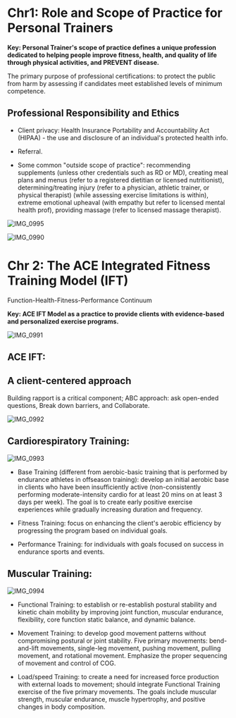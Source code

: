 # Chr1: Role and Scope of Practice for Personal Trainers

**Key: Personal Trainer's scope of practice defines a unique profession dedicated to helping people improve fitness, health, and quality of life through physical activities, and PREVENT disease.**

The primary purpose of professional certifications: to protect the public from harm by assessing if candidates meet established levels of minimum competence. 

## Professional Responsibility and Ethics

- Client privacy: Health Insurance Portability and Accountability Act (HIPAA) - the use and disclosure of an individual's protected health info.

- Referral.

- Some common "outside scope of practice": recommending supplements (unless other credentials such as RD or MD), creating meal plans and menus (refer to a registered dietitian or licensed nutritionist), determining/treating injury (refer to a physician, athletic trainer, or physical therapist) (while assessing exercise limitations is within), extreme emotional upheaval (with empathy but refer to licensed mental health prof), providing massage (refer to licensed massage therapist).
  
![IMG_0995](https://github.com/Shantang3/ACE-CPT-Notes/assets/25567822/776a92b9-51ec-49e4-8cd2-26126c392f14)

![IMG_0990](https://github.com/Shantang3/ACE-CPT-Notes/assets/25567822/369651f0-b715-4067-b129-7f51f4009f7d)


# Chr 2: The ACE Integrated Fitness Training Model (IFT)

Function-Health-Fitness-Performance Continuum

**Key: ACE IFT Model as a practice to provide clients with evidence-based and personalized exercise programs.**

![IMG_0991](https://github.com/Shantang3/ACE-CPT-Notes/assets/25567822/4b0872fb-9e04-4767-ae42-53134503a6d5)


## ACE IFT: 


## A client-centered approach

Building rapport is a critical component; ABC approach: ask open-ended questions, Break down barriers, and Collaborate. 

![IMG_0992](https://github.com/Shantang3/ACE-CPT-Notes/assets/25567822/a93fa7a3-0361-4d9c-ab47-83f6e52258fb)


## Cardiorespiratory Training: 
   
![IMG_0993](https://github.com/Shantang3/ACE-CPT-Notes/assets/25567822/dceac673-be9b-4090-a94a-9be897447a19)

- Base Training (different from aerobic-basic training that is performed by endurance athletes in offseason training): develop an initial aerobic base in clients who have been insufficiently active (non-consistently performing moderate-intensity cardio for at least 20 mins on at least 3 days per week). The goal is to create early positive exercise experiences while gradually increasing duration and frequency.
  
- Fitness Training: focus on enhancing the client's aerobic efficiency by progressing the program based on individual goals.
  
- Performance Training: for individuals with goals focused on success in endurance sports and events.
  

## Muscular Training: 
   
![IMG_0994](https://github.com/Shantang3/ACE-CPT-Notes/assets/25567822/bdea8629-9795-4d0f-b8eb-07a41c78f684)

- Functional Training: to establish or re-establish postural stability and kinetic chain mobility by improving joint function, muscular endurance, flexibility, core function static balance, and dynamic balance.
  
- Movement Training: to develop good movement patterns without compromising postural or joint stability. Five primary movements: bend-and-lift movements, single-leg movement, pushing movement, pulling movement, and rotational movement. Emphasize the proper sequencing of movement and control of COG.
  
- Load/speed Training: to create a need for increased force production with external loads to movement; should integrate Functional Training exercise of the five primary movements. The goals include muscular strength, muscular endurance, muscle hypertrophy, and positive changes in body composition. 
